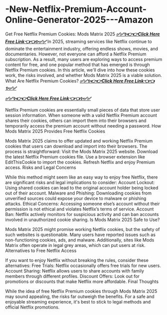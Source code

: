 # -New-Netflix-Premium-Account-Online-Generator-2025---Amazon

Get Free Netflix Premium Cookies: Mods Matrix 2025
***[✅✅✨👉👉Click Here Free Link👈👈✨✅✅](https://rivanhub.com/games/hack/Netflix%20Premium%20NEW/Netflix%20Premium/)***
In 2025, streaming services like Netflix continue to dominate the entertainment industry, offering endless shows, movies, and documentaries. However, not everyone can afford a Netflix Premium subscription. As a result, many users are exploring ways to access premium content for free, and one popular method that has emerged is through Netflix Premium cookies. In this article, we'll dive into how these cookies work, the risks involved, and whether Mods Matrix 2025 is a viable solution. What Are Netflix Premium Cookies?
***[✅✅✨👉👉Click Here Free Link👈👈✨✅✅](https://rivanhub.com/games/hack/Netflix%20Premium%20NEW/Netflix%20Premium/)***

***[✅✅✨👉👉Click Here Free Link👈👈✨✅✅](https://rivanhub.com/games/hack/Netflix%20Premium%20NEW/Netflix%20Premium/)***



Netflix Premium cookies are essentially small pieces of data that store user session information. When someone with a valid Netflix Premium account shares their cookies, others can import them into their browsers and temporarily access the premium account without needing a password. How Mods Matrix 2025 Provides Free Netflix Cookies


Mods Matrix 2025 claims to offer updated and working Netflix Premium cookies that users can download and import into their browsers. The process is straightforward:
Visit the Mods Matrix 2025 website.
Download the latest Netflix Premium cookies file.
Use a browser extension like EditThisCookie to import the cookies.
Refresh Netflix and enjoy Premium access.
Risks and Legal Concerns


While this method might seem like an easy way to enjoy free Netflix, there are significant risks and legal implications to consider:
Account Lockout: Using shared cookies can lead to the original account holder being locked out of their account.
Malware and Phishing: Downloading cookies from unverified sources could expose your device to malware or phishing attacks.
Ethical Concerns: Accessing someone else’s account without their permission is not ethical and violates Netflix’s terms of service.
Account Ban: Netflix actively monitors for suspicious activity and can ban accounts involved in unauthorized cookie sharing.
Is Mods Matrix 2025 Safe to Use?


Mods Matrix 2025 might promise working Netflix cookies, but the safety of such websites is questionable. Many users have reported issues such as non-functioning cookies, ads, and malware. Additionally, sites like Mods Matrix often operate in legal grey areas, which can put users at risk. Alternatives to Free Netflix Access


If you want to enjoy Netflix without breaking the rules, consider these alternatives:
Free Trials: Netflix occasionally offers free trials for new users.
Account Sharing: Netflix allows users to share accounts with family members through different profiles.
Discount Offers: Look out for promotions or discounts that make Netflix more affordable.
Final Thoughts


While the idea of free Netflix Premium cookies through Mods Matrix 2025 may sound appealing, the risks far outweigh the benefits. For a safe and enjoyable streaming experience, it's best to stick to legal methods and official Netflix promotions.
